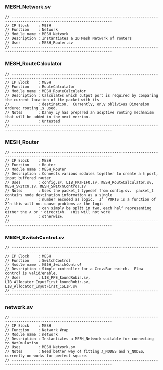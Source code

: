 ### MESH_Network.sv

    // --------------------------------------------------------------------------------------------------------------------
    // IP Block    : MESH
    // Function    : Network
    // Module name : MESH_Network
    // Description : Instantiates a 2D Mesh Network of routers
    // Uses        : MESH_Router.sv
    // --------------------------------------------------------------------------------------------------------------------

### MESH_RouteCalculator

    // --------------------------------------------------------------------------------------------------------------------
    // IP Block    : MESH
    // Function    : RouteCalculator
    // Module name : MESH_RouteCalculator
    // Description : Calculates which output port is required by comparing the current location of the packet with its
    //             : destination.  Currently, only oblivious Dimension ordered routing is used.
    // Notes       : Danny Ly has prepared an adaptive routing mechanism that will be added in the next version.
    //             : Untested
    // --------------------------------------------------------------------------------------------------------------------

### MESH_Router

    // --------------------------------------------------------------------------------------------------------------------
    // IP Block    : MESH
    // Function    : Router
    // Module name : MESH_Router
    // Description : Connects various modules together to create a 5 port, input buffered router
    // Uses        : config.sv, LIB_PKTFIFO.sv, MESH_RouteCalculator.sv, MESH_Switch.sv, MESH_SwitchControl.sv
    // Notes       : Uses the packet_t typedef from config.sv.  packet_t contains node destination information as a single
    //             : number encoded as logic.  If `PORTS is a function of 2^n this will not cause problems as the logic
    //             : can simply be split in two, each half representing either the X or Y direction.  This will not work
    //             : otherwise.
    // --------------------------------------------------------------------------------------------------------------------
    
### MESH_SwitchControl.sv

    // --------------------------------------------------------------------------------------------------------------------
    // IP Block    : MESH
    // Function    : SwitchControl
    // Module name : MESH_SwitchControl
    // Description : Simple controller for a CrossBar switch.  Flow control is valid/enable.
    // Uses        : LIB_PPE_RoundRobin.sv, LIB_Allocator_InputFirst_RoundRobin.sv, LIB_Allocator_InputFirst_iSLIP.sv 
    // --------------------------------------------------------------------------------------------------------------------

### network.sv
    
    // --------------------------------------------------------------------------------------------------------------------
    // IP Block    : MESH
    // Function    : Network Wrap
    // Module name : network
    // Description : Instantiates a MESH_Network suitable for connecting to NetEmulation
    // Uses        : MESH_Network.sv
    // Notes       : Need better way of fitting X_NODES and Y_NODES, currently on works for perfect square.
    // --------------------------------------------------------------------------------------------------------------------